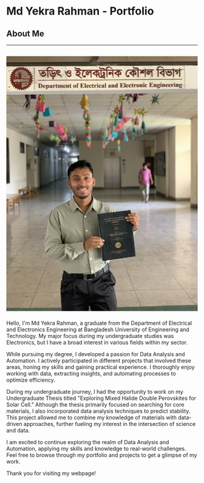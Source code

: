 #  Md Yekra Rahman - Portfolio
## About Me
----
![ Infront of Department after Graduation](https://raw.githubusercontent.com/MdYekraRahman/Website/main/IMG_4727.jpg 'Me holding my undergraduate thesis') 
----
Hello, I'm Md Yekra Rahman, a graduate from the Department of Electrical and Electronics Engineering at Bangladesh University of Engineering and Technology. My major focus during my undergraduate studies was Electronics, but I have a broad interest in various fields within my sector.

While pursuing my degree, I developed a passion for Data Analysis and Automation. I actively participated in different projects that involved these areas, honing my skills and gaining practical experience. I thoroughly enjoy working with data, extracting insights, and automating processes to optimize efficiency.

During my undergraduate journey, I had the opportunity to work on my Undergraduate Thesis titled "Exploring Mixed Halide Double Perovskites for Solar Cell." Although the thesis primarily focused on searching for core materials, I also incorporated data analysis techniques to predict stability. This project allowed me to combine my knowledge of materials with data-driven approaches, further fueling my interest in the intersection of science and data.

I am excited to continue exploring the realm of Data Analysis and Automation, applying my skills and knowledge to real-world challenges. Feel free to browse through my portfolio and projects to get a glimpse of my work.

Thank you for visiting my webpage!


